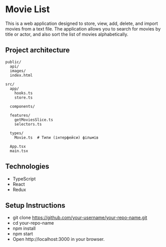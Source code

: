 # Movie List

This is a web application designed to store, view, add, delete, and import movies from a text file. The application allows you to search for movies by title or actor, and also sort the list of movies alphabetically.

## Project architecture

```plaintext
public/
  api/
  images/
  index.html

src/
  app/
    hooks.ts
    store.ts

  components/

  features/
    getMoviesSlice.ts
    selectors.ts

  types/
    Movie.ts  # Типи (інтерфейси) фільмів

  App.tsx
  main.tsx
```

## Technologies

- TypeScript
- React
- Redux

## Setup Instructions

- git clone https://github.com/your-username/your-repo-name.git
- cd your-repo-name
- npm install
- npm start
- Open http://localhost:3000 in your browser.
